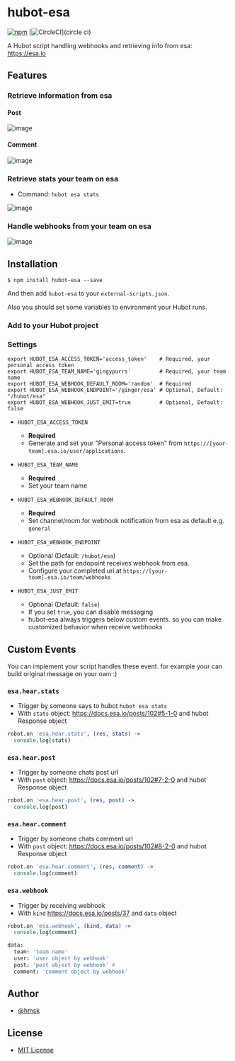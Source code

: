 # hubot-esa

[![npm](http://img.shields.io/npm/v/hubot-esa.svg)](npm)
[![CircleCI](https://img.shields.io/circleci/project/hmsk/hubot-esa.svg)](circle ci)

A Hubot script handling webhooks and retrieving info from esa: https://esa.io

## Features

### Retrieve information from esa

#### Post

![image](https://cloud.githubusercontent.com/assets/85887/15594917/2779611a-236f-11e6-8636-1cf975c79048.png)

#### Comment

![image](https://cloud.githubusercontent.com/assets/85887/15594944/73b3c26e-236f-11e6-921b-7a78dadf0489.png)

### Retrieve stats your team on esa

- Command: `hubot esa stats`

![image](https://cloud.githubusercontent.com/assets/85887/15595025/29e6acfe-2370-11e6-9564-6d62f3288701.png)

### Handle webhooks from your team on esa

![image](https://cloud.githubusercontent.com/assets/85887/15594882/c5362c18-236e-11e6-8b0f-736d07696933.png)

## Installation

```
$ npm install hubot-esa --save
```

And then add `hubot-esa` to your `external-scripts.json`.

Also you should set some variables to environment your Hubot runs.

### Add to your Hubot project

### Settings

```
export HUBOT_ESA_ACCESS_TOKEN='access_token'    # Required, your personal access token
export HUBOT_ESA_TEAM_NAME='gingypurrs'         # Required, your team name
export HUBOT_ESA_WEBHOOK_DEFAULT_ROOM='random'  # Required
export HUBOT_ESA_WEBHOOK_ENDPOINT='/ginger/esa' # Optional, Default: "/hubot/esa"
export HUBOT_ESA_WEBHOOK_JUST_EMIT=true         # Optional, Default: false
```

- `HUBOT_ESA_ACCESS_TOKEN`
  - **Required**
  - Generate and set your "Personal access token" from `https://[your-team].esa.io/user/applications`.

- `HUBOT_ESA_TEAM_NAME`
  - **Required**
  - Set your team name

- `HUBOT_ESA_WEBHOOK_DEFAULT_ROOM`
  - **Required**
  - Set channel/room.for webhook notification from esa as default e.g. `general`

- `HUBOT_ESA_WEBHOOK_ENDPOINT`
  - Optional (Default: `/hubot/esa`)
  - Set the path for endopoint receives webhook from esa.
  - Configure your completed uri at `https://[your-team].esa.io/team/webhooks`

- `HUBOT_ESA_JUST_EMIT`
  - Optional (Default: `false`)
  - If you set `true`, you can disable messaging
  - hubot-esa always triggers below custom events. so you can make customized behavior when receive webhooks

## Custom Events

You can implement your script handles these event. for example your can build original message on your own :)

### `esa.hear.stats`

- Trigger by someone says to hubot `hubot esa stats`
- With `stats` object: https://docs.esa.io/posts/102#5-1-0 and hubot Response object

```coffeescript
robot.on 'esa.hear.stats', (res, stats) ->
  console.log(stats)
```

### `esa.hear.post`

- Trigger by someone chats post url
- With `post` object: https://docs.esa.io/posts/102#7-2-0 and hubot Response object

```coffeescript
robot.on 'esa.hear.post', (res, post) ->
  console.log(post)
```

### `esa.hear.comment`

- Trigger by someone chats comment url
- With `post` object: https://docs.esa.io/posts/102#8-2-0 and hubot Response object

```coffeescript
robot.on 'esa.hear.comment', (res, comment) ->
  console.log(comment)
```

### `esa.webhook`

- Trigger by receiving webhook
- With `kind` https://docs.esa.io/posts/37 and `data` object

```coffeescript
robot.on 'esa.webhook', (kind, data) ->
  console.log(comment)
```

```coffeescript
data:
  team: 'team name'
  user: 'user object by webhook'
  post: 'post object by webhook' #
  comment: 'comment object by webhook'
```

## Author

- [@hmsk](http://hmsk.me)

## License

- [MIT License](https://github.com/hmsk/hubot-esa/blob/master/LICENSE)
